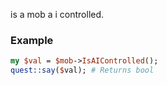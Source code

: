 is a mob a i controlled.
### Example

```perl
my $val = $mob->IsAIControlled();
quest::say($val); # Returns bool
```